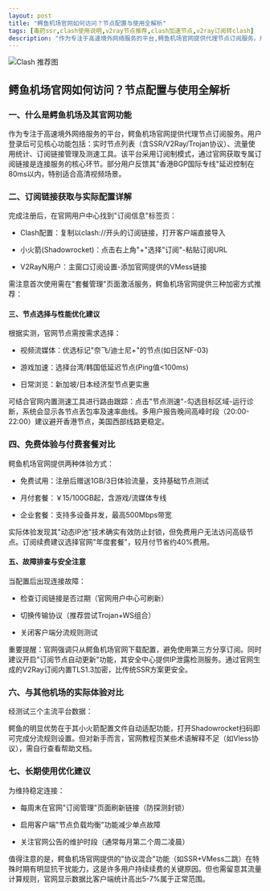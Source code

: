 ```yaml
---
layout: post
title: "鳄鱼机场官网如何访问？节点配置与使用全解析"
tags: [毒药ssr,clash使用说明,v2ray节点推荐,clash加速节点,v2ray订阅转clash]
description: "作为专注于高速境外网络服务的平台,鳄鱼机场官网提供代理节点订阅服务。用户登录后可见核心功能包括:实时节点列表（含SSR/V2Ray/Trojan协议）、流量使用统计、订阅链接管理及测速工具。该平台采用订阅制模式,通过官网获取专属订阅链接是连接服务的核心环节。部分用户反馈其'香港BGP国际专线'延迟控制在80ms以内,特别适合高清视频场景。"
---
```


![Clash 推荐图](https://clashjd.github.io/assets/img/clash节点推荐.png)

## 鳄鱼机场官网如何访问？节点配置与使用全解析

### 一、什么是鳄鱼机场及其官网功能

作为专注于高速境外网络服务的平台，鳄鱼机场官网提供代理节点订阅服务。用户登录后可见核心功能包括：实时节点列表（含SSR/V2Ray/Trojan协议）、流量使用统计、订阅链接管理及测速工具。该平台采用订阅制模式，通过官网获取专属订阅链接是连接服务的核心环节。部分用户反馈其"香港BGP国际专线"延迟控制在80ms以内，特别适合高清视频场景。

### 二、订阅链接获取与实际配置详解

完成注册后，在官网用户中心找到"订阅信息"标签页：

- Clash配置：复制以clash://开头的订阅链接，打开客户端直接导入

- 小火箭(Shadowrocket)：点击右上角"+"选择"订阅"-粘贴订阅URL

- V2RayN用户：主窗口订阅设置-添加官网提供的VMess链接

需注意首次使用需在"套餐管理"页面激活服务，鳄鱼机场官网提供三种加密方式推荐：

#### 三、节点选择与性能优化建议

根据实测，官网节点需按需求选择：

- 视频流媒体：优选标记"奈飞/迪士尼+"的节点(如日区NF-03)

- 游戏加速：选择台湾/韩国低延迟节点(Ping值<100ms)

- 日常浏览：新加坡/日本经济型节点更实惠

可结合官网内置测速工具进行路由跟踪：点击"节点测速"-勾选目标区域-运行诊断，系统会显示各节点丢包率及速率曲线。多用户报告晚间高峰时段（20:00-22:00）建议避开香港节点，美国西部线路更稳定。

### 四、免费体验与付费套餐对比

鳄鱼机场官网提供两种体验方式：

- 免费试用：注册后赠送1GB/3日体验流量，支持基础节点测试

- 月付套餐：￥15/100GB起，含游戏/流媒体专线

- 企业套餐：支持多设备并发，最高500Mbps带宽

实际体验发现其"动态IP池"技术确实有效防止封锁，但免费用户无法访问高级节点。订阅续费建议选择官网"年度套餐"，较月付节省约40%费用。

#### 五、故障排查与安全注意

当配置后出现连接故障：

- 检查订阅链接是否过期（官网用户中心可刷新）

- 切换传输协议（推荐尝试Trojan+WS组合）

- 关闭客户端分流规则测试

重要提醒：官网强调只从鳄鱼机场官网下载配置，避免使用第三方分享订阅。同时建议开启"订阅节点自动更新"功能，其安全中心提供IP泄露检测服务。通过官网生成的V2Ray订阅内置TLS1.3加密，比传统SSR方案更安全。

### 六、与其他机场的实际体验对比

经测试三个主流平台数据：

鳄鱼的明显优势在于其小火箭配置文件自动适配功能，打开Shadowrocket扫码即可完成分流规则设置。但对新手而言，官网教程页某些术语解释不足（如Vless协议），需自行查看帮助文档。

### 七、长期使用优化建议

为维持稳定连接：

- 每周末在官网"订阅管理"页面刷新链接（防探测封锁）

- 启用客户端"节点负载均衡"功能减少单点故障

- 关注官网公告的维护时段（通常每月第二个周二凌晨）

值得注意的是，鳄鱼机场官网提供的"协议混合"功能（如SSR+VMess二跳）在特殊时期有明显抗干扰能力，这是许多用户持续续费的关键原因。但也需留意其流量计算规则，官网显示数据比客户端统计高出5-7%属于正常范围。
